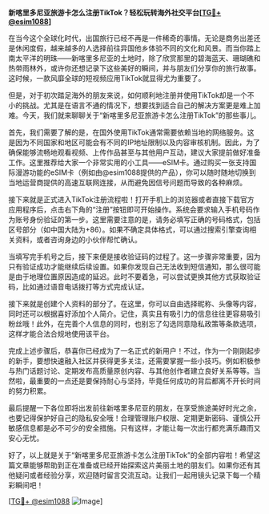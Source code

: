 **新喀里多尼亚旅游卡怎么注册TikTok？轻松玩转海外社交平台[[TG💪+ @esim1088](https://t.me/s/esim1088)]**

在当今这个全球化时代，出国旅行已经不再是一件稀奇的事情。无论是商务出差还是休闲度假，越来越多的人选择前往异国他乡体验不同的文化和风景。而当你踏上南太平洋的明珠——新喀里多尼亚的土地时，除了欣赏那里的碧海蓝天、珊瑚礁和热带雨林外，或许你还想记录下这些美好的瞬间，并与朋友们分享你的旅行故事。这时候，一款风靡全球的短视频应用TikTok就显得尤为重要了。

但是，对于初次踏足海外的朋友来说，如何顺利地注册并使用TikTok却是一个不小的挑战。尤其是在语言不通的情况下，想要找到适合自己的解决方案更是难上加难。今天，我们就来聊聊关于“新喀里多尼亚旅游卡怎么注册TikTok”的那些事儿。

首先，我们需要了解的是，在国外使用TikTok通常需要依赖当地的网络服务。这是因为不同国家和地区可能会有不同的IP地址限制以及内容审核机制。因此，为了确保能够流畅地观看视频、上传作品甚至与其他用户互动，建议大家提前做好准备工作。这里推荐给大家一个非常实用的小工具——eSIM卡。通过购买一张支持国际漫游功能的eSIM卡（例如由@esim1088提供的产品），你可以随时随地切换到当地运营商提供的高速互联网连接，从而避免因信号问题而导致的各种麻烦。

接下来就是正式进入TikTok注册流程啦！打开手机上的浏览器或者直接下载官方应用程序后，点击右下角的“注册”按钮即可开始操作。系统会要求输入手机号码作为账号身份验证的第一步。这里需要注意的是，请务必填写正确的号码格式，包括区号部分（如中国大陆为+86）。如果不确定具体格式，可以通过搜索引擎查询相关资料，或者咨询身边的小伙伴帮忙确认。

当填写完手机号之后，接下来便是接收验证码的过程了。这一步骤非常重要，因为只有验证成功才能继续后续设置。如果你发现自己无法收到短信通知，那么很可能是由于地理位置原因造成的延迟。此时不要着急，可以尝试更换其他方式获取验证码，比如通过语音电话拨打等方式完成认证。

接下来就是创建个人资料的部分了。在这里，你可以自由选择昵称、头像等内容，同时还可以根据喜好添加个人简介。记住，真实且有吸引力的信息往往更容易吸引粉丝哦！此外，在完善个人信息的同时，也别忘了勾选同意隐私政策等条款选项，这样才能合法合规地使用该平台。

完成上述步骤后，恭喜你已经成为了一名正式的新用户！不过，作为一个刚刚起步的新手，要想快速融入社区并获得更多关注，还需要掌握一些小技巧。例如积极参与热门话题讨论、定期发布高质量原创内容、与其他创作者建立良好关系等等。当然啦，最重要的一点还是要保持耐心与坚持，毕竟任何成功的背后都离不开长时间的努力积累。

最后提醒一下各位即将出发前往新喀里多尼亚的朋友，在享受旅途美好时光之余，也要记得保护好自己的隐私安全哦！合理管理账户权限、定期更新密码、谨慎公开敏感信息都是必不可少的安全措施。只有这样，才能让每一次出行都充满乐趣而又安心无忧。

好了，以上就是关于“新喀里多尼亚旅游卡怎么注册TikTok”的全部内容啦！希望这篇文章能够帮助到正在准备或已经开始探索这片美丽土地的朋友们。如果你还有其他疑问或者经验分享，欢迎随时留言交流互动。让我们一起用镜头记录下每一个精彩瞬间吧！

[[TG💪+ @esim1088](https://t.me/s/esim1088) ![Image](https://i.postimg.cc/4NQfJmqS/Snipaste-2025-05-13-00-14-12.png)]